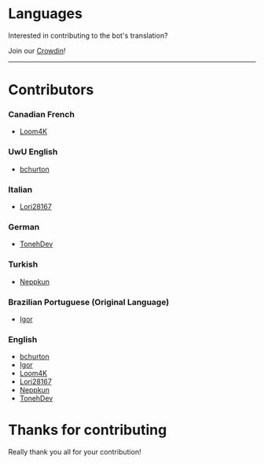 # Languages

Interested in contributing to the bot's translation?

Join our [Crowdin](https://crowdin.com/project/ayu-bot)!

----

# Contributors

### Canadian French
- [Loom4K](https://github.com/loom4k)

### UwU English
- [bchurton](https://github.com/bchurton)

### Italian
- [Lori28167](https://github.com/Lori28167)

### German
- [TonehDev](https://github.com/TonehDev)

### Turkish
- [Neppkun](https://github.com/Neppkun)

### Brazilian Portuguese (Original Language)
- [Igor](https://github.com/apenasigordev)

### English
- [bchurton](https://github.com/bchurton)
- [Igor](https://github.com/apenasigordev)
- [Loom4K](https://github.com/loom4k)
- [Lori28167](https://github.com/Lori28167)
- [Neppkun](https://github.com/Neppkun)
- [TonehDev](https://github.com/TonehDev)

# Thanks for contributing
Really thank you all for your contribution!
